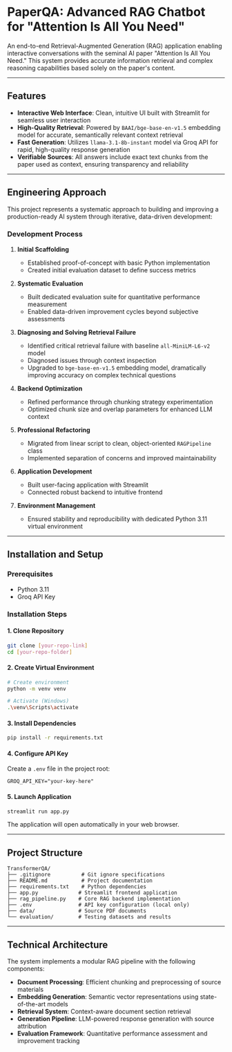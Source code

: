# PaperQA: Advanced RAG Chatbot for "Attention Is All You Need"

An end-to-end Retrieval-Augmented Generation (RAG) application enabling interactive conversations with the seminal AI paper "Attention Is All You Need." This system provides accurate information retrieval and complex reasoning capabilities based solely on the paper's content.

---

## Features

- **Interactive Web Interface**: Clean, intuitive UI built with Streamlit for seamless user interaction
- **High-Quality Retrieval**: Powered by `BAAI/bge-base-en-v1.5` embedding model for accurate, semantically relevant context retrieval
- **Fast Generation**: Utilizes `llama-3.1-8b-instant` model via Groq API for rapid, high-quality response generation
- **Verifiable Sources**: All answers include exact text chunks from the paper used as context, ensuring transparency and reliability

---

## Engineering Approach

This project represents a systematic approach to building and improving a production-ready AI system through iterative, data-driven development:

### Development Process

1. **Initial Scaffolding**
   - Established proof-of-concept with basic Python implementation
   - Created initial evaluation dataset to define success metrics

2. **Systematic Evaluation**
   - Built dedicated evaluation suite for quantitative performance measurement
   - Enabled data-driven improvement cycles beyond subjective assessments

3. **Diagnosing and Solving Retrieval Failure**
   - Identified critical retrieval failure with baseline `all-MiniLM-L6-v2` model
   - Diagnosed issues through context inspection
   - Upgraded to `bge-base-en-v1.5` embedding model, dramatically improving accuracy on complex technical questions

4. **Backend Optimization**
   - Refined performance through chunking strategy experimentation
   - Optimized chunk size and overlap parameters for enhanced LLM context

5. **Professional Refactoring**
   - Migrated from linear script to clean, object-oriented `RAGPipeline` class
   - Implemented separation of concerns and improved maintainability

6. **Application Development**
   - Built user-facing application with Streamlit
   - Connected robust backend to intuitive frontend

7. **Environment Management**
   - Ensured stability and reproducibility with dedicated Python 3.11 virtual environment

---

## Installation and Setup

### Prerequisites

- Python 3.11
- Groq API Key

### Installation Steps

#### 1. Clone Repository

```bash
git clone [your-repo-link]
cd [your-repo-folder]
```

#### 2. Create Virtual Environment

```bash
# Create environment
python -m venv venv

# Activate (Windows)
.\venv\Scripts\activate
```

#### 3. Install Dependencies

```bash
pip install -r requirements.txt
```

#### 4. Configure API Key

Create a `.env` file in the project root:

```env
GROQ_API_KEY="your-key-here"
```

#### 5. Launch Application

```bash
streamlit run app.py
```

The application will open automatically in your web browser.

---

## Project Structure

```
TransformerQA/
├── .gitignore          # Git ignore specifications
├── README.md           # Project documentation
├── requirements.txt    # Python dependencies
├── app.py             # Streamlit frontend application
├── rag_pipeline.py    # Core RAG backend implementation
├── .env               # API key configuration (local only)
├── data/              # Source PDF documents
└── evaluation/        # Testing datasets and results
```

---

## Technical Architecture

The system implements a modular RAG pipeline with the following components:

- **Document Processing**: Efficient chunking and preprocessing of source materials
- **Embedding Generation**: Semantic vector representations using state-of-the-art models
- **Retrieval System**: Context-aware document section retrieval
- **Generation Pipeline**: LLM-powered response generation with source attribution
- **Evaluation Framework**: Quantitative performance assessment and improvement tracking